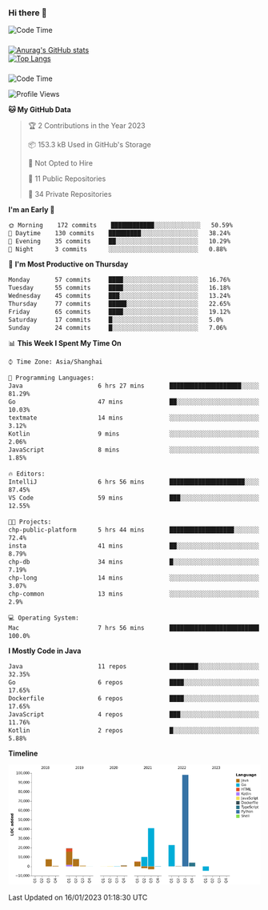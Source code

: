 ### Hi there 👋 

![Code Time](https://img.shields.io/endpoint?style=flat&url=https://codetime-api.datreks.com/badge/1061?logoColor=white%26project=%26recentMS=0%26showProject=false)

<!--
**Muyiafan/Muyiafan** is a ✨ _special_ ✨ repository because its `README.md` (this file) appears on your GitHub profile.

Here are some ideas to get you started:

- 🔭 I’m currently working on ...
- 🌱 I’m currently learning ...
- 👯 I’m looking to collaborate on ...
- 🤔 I’m looking for help with ...
- 💬 Ask me about ...
- 📫 How to reach me: ...
- 😄 Pronouns: ...
- ⚡ Fun fact: ...
-->

### 

[![Anurag's GitHub stats](https://github-readme-stats.vercel.app/api?username=Muyiafan)](https://github.com/anuraghazra/github-readme-stats)
<br>
[![Top Langs](https://github-readme-stats.vercel.app/api/top-langs/?username=Muyiafan)](https://github.com/anuraghazra/github-readme-stats)

### 

<!--START_SECTION:waka-->
![Code Time](http://img.shields.io/badge/Code%20Time-5%2C593%20hrs%2027%20mins-blue)

![Profile Views](http://img.shields.io/badge/Profile%20Views-0-blue)

**🐱 My GitHub Data** 

> 🏆 2 Contributions in the Year 2023
 > 
> 📦 153.3 kB Used in GitHub's Storage 
 > 
> 🚫 Not Opted to Hire
 > 
> 📜 11 Public Repositories 
 > 
> 🔑 34 Private Repositories  
 > 
**I'm an Early 🐤** 

```text
🌞 Morning    172 commits    ████████████░░░░░░░░░░░░░   50.59% 
🌆 Daytime    130 commits    █████████░░░░░░░░░░░░░░░░   38.24% 
🌃 Evening    35 commits     ██░░░░░░░░░░░░░░░░░░░░░░░   10.29% 
🌙 Night      3 commits      ░░░░░░░░░░░░░░░░░░░░░░░░░   0.88%

```
📅 **I'm Most Productive on Thursday** 

```text
Monday       57 commits     ████░░░░░░░░░░░░░░░░░░░░░   16.76% 
Tuesday      55 commits     ████░░░░░░░░░░░░░░░░░░░░░   16.18% 
Wednesday    45 commits     ███░░░░░░░░░░░░░░░░░░░░░░   13.24% 
Thursday     77 commits     █████░░░░░░░░░░░░░░░░░░░░   22.65% 
Friday       65 commits     ████░░░░░░░░░░░░░░░░░░░░░   19.12% 
Saturday     17 commits     █░░░░░░░░░░░░░░░░░░░░░░░░   5.0% 
Sunday       24 commits     █░░░░░░░░░░░░░░░░░░░░░░░░   7.06%

```


📊 **This Week I Spent My Time On** 

```text
⌚︎ Time Zone: Asia/Shanghai

💬 Programming Languages: 
Java                     6 hrs 27 mins       ████████████████████░░░░░   81.29% 
Go                       47 mins             ██░░░░░░░░░░░░░░░░░░░░░░░   10.03% 
textmate                 14 mins             ░░░░░░░░░░░░░░░░░░░░░░░░░   3.12% 
Kotlin                   9 mins              ░░░░░░░░░░░░░░░░░░░░░░░░░   2.06% 
JavaScript               8 mins              ░░░░░░░░░░░░░░░░░░░░░░░░░   1.85%

🔥 Editors: 
IntelliJ                 6 hrs 56 mins       █████████████████████░░░░   87.45% 
VS Code                  59 mins             ███░░░░░░░░░░░░░░░░░░░░░░   12.55%

🐱‍💻 Projects: 
chp-public-platform      5 hrs 44 mins       ██████████████████░░░░░░░   72.4% 
insta                    41 mins             ██░░░░░░░░░░░░░░░░░░░░░░░   8.79% 
chp-db                   34 mins             █░░░░░░░░░░░░░░░░░░░░░░░░   7.19% 
chp-long                 14 mins             ░░░░░░░░░░░░░░░░░░░░░░░░░   3.07% 
chp-common               13 mins             ░░░░░░░░░░░░░░░░░░░░░░░░░   2.9%

💻 Operating System: 
Mac                      7 hrs 56 mins       █████████████████████████   100.0%

```

**I Mostly Code in Java** 

```text
Java                     11 repos            ████████░░░░░░░░░░░░░░░░░   32.35% 
Go                       6 repos             ████░░░░░░░░░░░░░░░░░░░░░   17.65% 
Dockerfile               6 repos             ████░░░░░░░░░░░░░░░░░░░░░   17.65% 
JavaScript               4 repos             ███░░░░░░░░░░░░░░░░░░░░░░   11.76% 
Kotlin                   2 repos             █░░░░░░░░░░░░░░░░░░░░░░░░   5.88%

```


**Timeline**

![Chart not found](https://raw.githubusercontent.com/Muyiafan/Muyiafan/main/charts/bar_graph.png) 


 Last Updated on 16/01/2023 01:18:30 UTC
<!--END_SECTION:waka-->
